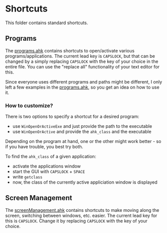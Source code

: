 # Shortcuts
This folder contains standard shortcuts.

## Programs
The [programs.ahk](./programs.ahk) contains shortcuts to open/activate various programs/applications.
The current lead key is `CAPSLOCK`, but that can be changed by a simply replacing `CAPSLOCK` with the key of your choice in the entire file.
You can use the "replace all" functionality of your text editor for this.

Since everyone uses different programs and paths might be different, I only left a few examples in the [programs.ahk](./programs.ahk), so you get an idea on how to use it.

### How to customize?
There is two options to specify a shortcut for a desired program:
- use `WinOpenOrActiveExe` and just provide the path to the executable
- use `WinOpenOrActive` and provide the `ahk_class` and the executable

Depending on the program at hand, one or the other might work better - so if you have trouble, you best try both.

To find the `ahk_class` of a given application:
- activate the applications window
- start the GUI with `CAPSLOCK` + `SPACE` 
- write `getclass`
- now, the class of the currently active appliciation window is displayed 


## Screen Management
The [screenManagement.ahk](./screenManagement.ahk) contains shortcuts to make moving along the screen, switching between windows, etc. easier.
The current lead key for this is `CAPSLOCK`.
Change it by replacing `CAPSLOCK` with the key of your choice.

